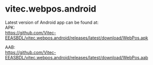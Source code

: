 # vitec.webpos.android       
Latest version of Android app can be found at:         
APK:      
https://github.com/Vitec-EEASBDL/vitec.webpos.android/releases/latest/download/WebPos.apk      

AAB:         
https://github.com/Vitec-EEASBDL/vitec.webpos.android/releases/latest/download/WebPos.aab
